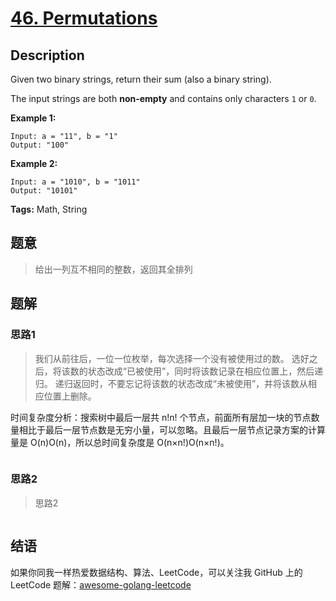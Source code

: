 # [46. Permutations][title]

## Description

Given two binary strings, return their sum (also a binary string).

The input strings are both **non-empty** and contains only characters `1` or `0`.

**Example 1:**

```
Input: a = "11", b = "1"
Output: "100"
```

**Example 2:**

```
Input: a = "1010", b = "1011"
Output: "10101"
```

**Tags:** Math, String

## 题意
>给出一列互不相同的整数，返回其全排列

## 题解

### 思路1
> 我们从前往后，一位一位枚举，每次选择一个没有被使用过的数。
  选好之后，将该数的状态改成“已被使用”，同时将该数记录在相应位置上，然后递归。
  递归返回时，不要忘记将该数的状态改成“未被使用”，并将该数从相应位置上删除。
  
  时间复杂度分析：搜索树中最后一层共 n!n! 个节点，前面所有层加一块的节点数量相比于最后一层节点数是无穷小量，可以忽略。且最后一层节点记录方案的计算量是 O(n)O(n)，所以总时间复杂度是 O(n×n!)O(n×n!)。
```go

```

### 思路2
> 思路2
```go

```

## 结语

如果你同我一样热爱数据结构、算法、LeetCode，可以关注我 GitHub 上的 LeetCode 题解：[awesome-golang-leetcode][me]

[title]: https://leetcode.com/problems/permutations/description/
[me]: https://github.com/kylesliu/awesome-golang-algorithm
